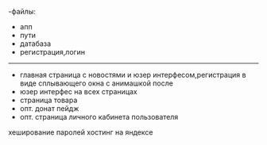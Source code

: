 -файлы:
 - апп
 - пути
 - датабаза
 - регистрация,логин
  -----------------
 - главная страница с новостями и юзер интерфесом,регистрация в виде сплывающего окна с анимашкой после
 - юзер интерфес на всех страницах
 - страница товара
 - опт. донат пейдж
 - опт. страница личного кабинета пользователя











хеширование паролей
хостинг на яндексе
